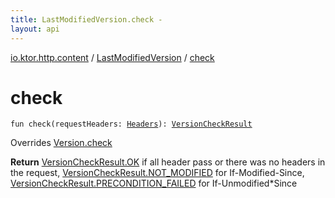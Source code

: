 ```yaml
---
title: LastModifiedVersion.check - 
layout: api
---
```


<div class='api-docs-breadcrumbs'><a href="../index.html">io.ktor.http.content</a> / <a href="index.html">LastModifiedVersion</a> / <a href="./check.html">check</a></div>

# check

<div class="signature"><code><span class="keyword">fun </span><span class="identifier">check</span><span class="symbol">(</span><span class="parameterName" id="io.ktor.http.content.LastModifiedVersion$check(io.ktor.http.Headers)/requestHeaders">requestHeaders</span><span class="symbol">:</span>&nbsp;<a href="../../io.ktor.http/-headers/index.html"><span class="identifier">Headers</span></a><span class="symbol">)</span><span class="symbol">: </span><a href="../-version-check-result/index.html"><span class="identifier">VersionCheckResult</span></a></code></div>

Overrides <a href="../-version/check.html">Version.check</a>

**Return**
<a href="../-version-check-result/-o-k.html">VersionCheckResult.OK</a> if all header pass or there was no headers in the request,
<a href="../-version-check-result/-n-o-t_-m-o-d-i-f-i-e-d.html">VersionCheckResult.NOT_MODIFIED</a> for If-Modified-Since,
<a href="../-version-check-result/-p-r-e-c-o-n-d-i-t-i-o-n_-f-a-i-l-e-d.html">VersionCheckResult.PRECONDITION_FAILED</a> for If-Unmodified*Since

